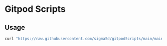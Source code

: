 # Gitpod Scripts

## Usage

```sh
curl "https://raw.githubusercontent.com/sigmaSd/gitpodScripts/main/main.sh" | sh
```
